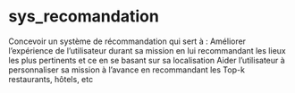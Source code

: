 # sys_recomandation
Concevoir un système de récommandation qui sert à : Améliorer l’expérience de l’utilisateur durant sa mission en lui recommandant les lieux les plus pertinents et ce en se basant sur sa localisation Aider l’utilisateur à personnaliser sa mission à l’avance en recommandant les Top-k restaurants, hôtels, etc
